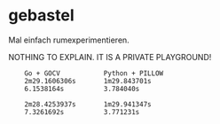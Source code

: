 # gebastel
Mal einfach rumexperimentieren.

NOTHING TO EXPLAIN. IT IS A PRIVATE PLAYGROUND!


        Go + GOCV           Python + PILLOW
        2m29.1606306s       1m29.843701s
        6.1538164s          3.784040s

        2m28.4253937s       1m29.941347s
        7.3261692s          3.771231s

        